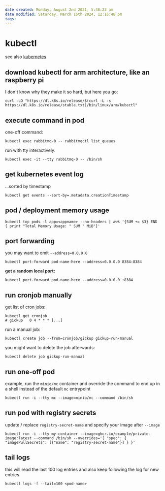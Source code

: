 ```yaml
---
date created: Monday, August 2nd 2021, 5:48:23 am
date modified: Saturday, March 16th 2024, 12:16:48 pm
tags: 
---
```


# kubectl

see also [kubernetes](/man/kubernetes/)

## download kubectl for arm architecture, like an raspberry pi

I don't know why they make it so hard, but here you go:

```
curl -LO "https://dl.k8s.io/release/$(curl -L -s https://dl.k8s.io/release/stable.txt)/bin/linux/arm/kubectl"
```

## execute command in pod

one-off command:

```shell
kubectl exec rabbitmq-0 -- rabbitmqctl list_queues
```

run with tty interactively:

```shell
kubectl exec -it --tty rabbitmq-0 -- /bin/sh
```

## get kubernetes event log

...sorted by timestamp

```
kubectl get events --sort-by=.metadata.creationTimestamp
```

## pod / deployment memory usage

```shell
kubectl top pods -l app=<appname> --no-headers | awk '{SUM += $3} END { print "Total Memory Usage: " SUM " MiB"}'
```

## port forwarding

you may want to omit `--address=0.0.0.0`

```
kubectl port-forward pod-name-here --address=0.0.0.0 8384:8384
```

**get a random local port:**

```
kubectl port-forward pod-name-here --address=0.0.0.0 :8384
```

## run cronjob manually

get list of cron jobs:

```
kubectl get cronjob
# gickup   0 4 * * * [...]
```

run a manual job:

```
kubectl create job --from=cronjob/gickup gickup-run-manual
```

you might want to delete the job afterwards:

```
kubectl delete job gickup-run-manual
```

## run one-off pod

example, run the `minio/mc` container and override the command to end up in a shell instead of the default `mc` entrypoint

```
kubectl run -i --tty mc --image=minio/mc --command /bin/sh
```

## run pod with registry secrets

update / replace `registry-secret-name` and specify your image after `--image`

```shell
kubectl run -i --tty my-container --image=ghcr.io/example/private-image:latest --command /bin/sh --overrides='{ "spec": { "imagePullSecrets": [{"name": "registry-secret-name"}] } }'
```

## tail logs

this will read the last 100 log entries and also keep following the log for new entries

```shell
kubectl logs -f --tail=100 <pod-name>
```
